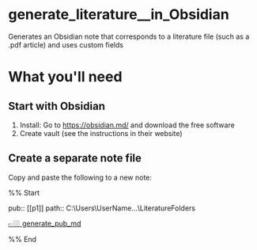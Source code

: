 # generate_literature__in_Obsidian
Generates an Obsidian note that corresponds to a literature file (such as a .pdf article) and uses custom fields


# What you'll need

## Start with Obsidian

1. Install: Go to https://obsidian.md/ and download the free software
2. Create vault (see the instructions in their website)

## Create a separate note file

Copy and paste the following to a new note:

%% Start

pub:: [[p1]]
path:: C:\Users\UserName\...\LiteratureFolders

[👉🏼 generate_pub_md](<file:///C:\Users\UserName\...\generate_literature_md.py>)

%% End


